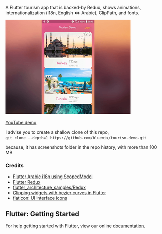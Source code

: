 A Flutter tourism app that is backed-by Redux, shows animations, internationalization (i18n, English <=> Arabic), ClipPath, and fonts.


![](art/flutter-tourism-demo-400x300.gif)

[YouTube demo](https://youtu.be/31WL1ep1Ce8)


I advise you to create a shallow clone of this repo, <br>
`git clone --depth=1 https://github.com/bluemix/tourism-demo.git`

because, it has screenshots folder in the repo history, with more than 100 MB.

### Credits

* [Flutter Arabic i18n using ScopedModel](https://proandroiddev.com/internationalization-flutter-app-arabic-rtl-fe99bfae696e)
* [Flutter Redux](https://github.com/brianegan/flutter_redux)
* [flutter_architecture_samples/Redux](https://github.com/brianegan/flutter_architecture_samples/tree/master/example/redux)
* [Clipping widgets with bezier curves in Flutter](https://iirokrankka.com/2017/09/04/clipping-widgets-with-bezier-curves-in-flutter/)
* [flaticon: UI interface icons](https://www.flaticon.com/packs/ui-interface-26)


## Flutter: Getting Started

For help getting started with Flutter, view our online
[documentation](https://flutter.io/).

